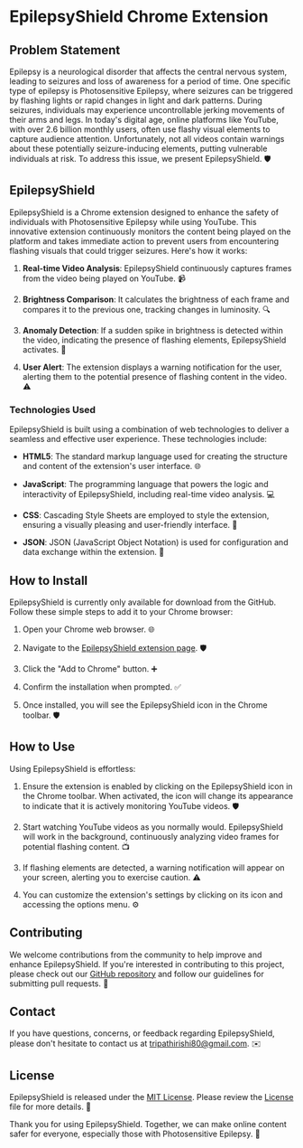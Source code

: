 # EpilepsyShield Chrome Extension

## Problem Statement

Epilepsy is a neurological disorder that affects the central nervous system, leading to seizures and loss of awareness for a period of time. One specific type of epilepsy is Photosensitive Epilepsy, where seizures can be triggered by flashing lights or rapid changes in light and dark patterns. During seizures, individuals may experience uncontrollable jerking movements of their arms and legs. In today's digital age, online platforms like YouTube, with over 2.6 billion monthly users, often use flashy visual elements to capture audience attention. Unfortunately, not all videos contain warnings about these potentially seizure-inducing elements, putting vulnerable individuals at risk. To address this issue, we present EpilepsyShield. 🛡️

## EpilepsyShield

EpilepsyShield is a Chrome extension designed to enhance the safety of individuals with Photosensitive Epilepsy while using YouTube. This innovative extension continuously monitors the content being played on the platform and takes immediate action to prevent users from encountering flashing visuals that could trigger seizures. Here's how it works:

1. **Real-time Video Analysis**: EpilepsyShield continuously captures frames from the video being played on YouTube. 📹

2. **Brightness Comparison**: It calculates the brightness of each frame and compares it to the previous one, tracking changes in luminosity. 🔍

3. **Anomaly Detection**: If a sudden spike in brightness is detected within the video, indicating the presence of flashing elements, EpilepsyShield activates. 🚨

4. **User Alert**: The extension displays a warning notification for the user, alerting them to the potential presence of flashing content in the video. ⚠️

### Technologies Used

EpilepsyShield is built using a combination of web technologies to deliver a seamless and effective user experience. These technologies include:

- **HTML5**: The standard markup language used for creating the structure and content of the extension's user interface. 🌐

- **JavaScript**: The programming language that powers the logic and interactivity of EpilepsyShield, including real-time video analysis. 💻

- **CSS**: Cascading Style Sheets are employed to style the extension, ensuring a visually pleasing and user-friendly interface. 🎨

- **JSON**: JSON (JavaScript Object Notation) is used for configuration and data exchange within the extension. 📄

## How to Install

EpilepsyShield is currently only available for download from the GitHub. Follow these simple steps to add it to your Chrome browser:

1. Open your Chrome web browser. 🌐

2. Navigate to the [EpilepsyShield extension page](https://github.com/Rishabh-Tripathi1/EpilepsyShield). 🛡️

3. Click the "Add to Chrome" button. ➕

4. Confirm the installation when prompted. ✅

5. Once installed, you will see the EpilepsyShield icon in the Chrome toolbar. 🛡️

## How to Use

Using EpilepsyShield is effortless:

1. Ensure the extension is enabled by clicking on the EpilepsyShield icon in the Chrome toolbar. When activated, the icon will change its appearance to indicate that it is actively monitoring YouTube videos. 🛡️

2. Start watching YouTube videos as you normally would. EpilepsyShield will work in the background, continuously analyzing video frames for potential flashing content. 📺

3. If flashing elements are detected, a warning notification will appear on your screen, alerting you to exercise caution. ⚠️

4. You can customize the extension's settings by clicking on its icon and accessing the options menu. ⚙️

## Contributing

We welcome contributions from the community to help improve and enhance EpilepsyShield. If you're interested in contributing to this project, please check out our [GitHub repository](https://github.com/Rishabh-Tripathi1/EpilepsyShield) and follow our guidelines for submitting pull requests. 🤝

## Contact

If you have questions, concerns, or feedback regarding EpilepsyShield, please don't hesitate to contact us at [tripathirishi80@gmail.com](mailto:tripathirishi80@gmail.com). ✉️

## License

EpilepsyShield is released under the [MIT License](LICENSE.md). Please review the [License](LICENSE.md) file for more details. 📜

Thank you for using EpilepsyShield. Together, we can make online content safer for everyone, especially those with Photosensitive Epilepsy. 🌟
